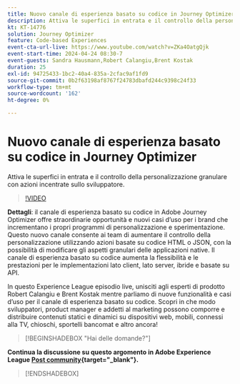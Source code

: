 ```yaml
---
title: Nuovo canale di esperienza basato su codice in Journey Optimizer
description: Attiva le superfici in entrata e il controllo della personalizzazione granulare con azioni incentrate sullo sviluppatore.
kt: KT-14776
solution: Journey Optimizer
feature: Code-based Experiences
event-cta-url-live: https://www.youtube.com/watch?v=ZKa4OatgQjk
event-start-time: 2024-04-24 08:30-7
event-guests: Sandra Hausmann,Robert Calangiu,Brent Kostak
duration: 25
exl-id: 94725433-1bc2-40a4-835a-2cfac9af1fd9
source-git-commit: 0b2f63198af8767f24783dbafd244c9398c24f33
workflow-type: tm+mt
source-wordcount: '162'
ht-degree: 0%

---
```


# Nuovo canale di esperienza basato su codice in Journey Optimizer

Attiva le superfici in entrata e il controllo della personalizzazione granulare con azioni incentrate sullo sviluppatore.

>[!VIDEO](https://video.tv.adobe.com/v/3428095/?quality=12&learn=on)

**Dettagli**: il canale di esperienza basato su codice in Adobe Journey Optimizer offre straordinarie opportunità e nuovi casi d’uso per i brand che incrementano i propri programmi di personalizzazione e sperimentazione. Questo nuovo canale consente ai team di aumentare il controllo della personalizzazione utilizzando azioni basate su codice HTML o JSON, con la possibilità di modificare gli aspetti granulari delle applicazioni native. Il canale di esperienza basato su codice aumenta la flessibilità e le prestazioni per le implementazioni lato client, lato server, ibride e basate su API.

In questo Experience League episodio live, unisciti agli esperti di prodotto Robert Calangiu e Brent Kostak mentre parliamo di nuove funzionalità e casi d’uso per il canale di esperienza basato su codice. Scopri in che modo sviluppatori, product manager e addetti al marketing possono comporre e distribuire contenuti statici e dinamici su dispositivi web, mobili, connessi alla TV, chioschi, sportelli bancomat e altro ancora!

>[!BEGINSHADEBOX &quot;Hai delle domande?&quot;]

**Continua la discussione su questo argomento in Adobe Experience League [Post community](https://experienceleaguecommunities.adobe.com/t5/journey-optimizer-discussions/experience-league-live-post-session-discussion-new-code-based/m-p/668305#M205){target="_blank"}.**

>[!ENDSHADEBOX]
